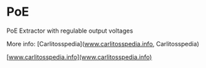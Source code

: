 PoE
===

PoE Extractor with regulable output voltages


More info: [Carlitosspedia](www.carlitosspedia.info, Carlitosspedia)

[www.carlitosspedia.info](www.carlitosspedia.info)
